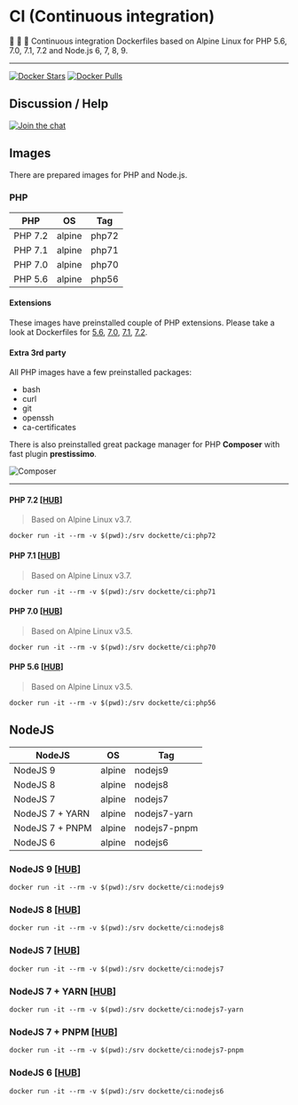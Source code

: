 # CI (Continuous integration) 


:green_apple: :apple: :green_apple: Continuous integration Dockerfiles based on Alpine Linux for PHP 5.6, 7.0, 7.1, 7.2 and Node.js 6, 7, 8, 9.

-----

[![Docker Stars](https://img.shields.io/docker/stars/dockette/ci.svg?style=flat)](https://hub.docker.com/r/dockette/ci/)
[![Docker Pulls](https://img.shields.io/docker/pulls/dockette/ci.svg?style=flat)](https://hub.docker.com/r/dockette/ci/)

## Discussion / Help

[![Join the chat](https://img.shields.io/gitter/room/dockette/dockette.svg?style=flat-square)](https://gitter.im/dockette/dockette?utm_source=badge&utm_medium=badge&utm_campaign=pr-badge&utm_content=badge)

## Images

There are prepared images for PHP and Node.js.

### PHP

| PHP      | OS     | Tag    |
|----------|--------|--------|
| PHP 7.2  | alpine | php72  |
| PHP 7.1  | alpine | php71  |
| PHP 7.0  | alpine | php70  |
| PHP 5.6  | alpine | php56  |

#### Extensions

These images have preinstalled couple of PHP extensions. Please take a look at Dockerfiles for [5.6](https://github.com/dockette/ci/blob/master/php/php56/Dockerfile),
[7.0](https://github.com/dockette/ci/blob/master/php/php70/Dockerfile), [7.1](https://github.com/dockette/ci/blob/master/php/php71/Dockerfile), [7.2](https://github.com/dockette/ci/blob/master/php/php72/Dockerfile).

#### Extra 3rd party

All PHP images have a few preinstalled packages:

- bash
- curl
- git
- openssh
- ca-certificates

There is also preinstalled great package manager for PHP **Composer** with
fast plugin **prestissimo**.

![Composer](https://avatars3.githubusercontent.com/u/837015?v=3&s=200)

-----

#### PHP 7.2 [[HUB](https://hub.docker.com/r/dockette/ci)]

> Based on Alpine Linux v3.7.

```
docker run -it --rm -v $(pwd):/srv dockette/ci:php72
```

#### PHP 7.1 [[HUB](https://hub.docker.com/r/dockette/ci)]

> Based on Alpine Linux v3.7.

```
docker run -it --rm -v $(pwd):/srv dockette/ci:php71
```

#### PHP 7.0 [[HUB](https://hub.docker.com/r/dockette/ci)]

> Based on Alpine Linux v3.5.

```
docker run -it --rm -v $(pwd):/srv dockette/ci:php70
```

#### PHP 5.6 [[HUB](https://hub.docker.com/r/dockette/ci)]

> Based on Alpine Linux v3.5.

```
docker run -it --rm -v $(pwd):/srv dockette/ci:php56
```

## NodeJS

| NodeJS          | OS     | Tag           |
|-----------------|--------|---------------|
| NodeJS 9        | alpine | nodejs9       |
| NodeJS 8        | alpine | nodejs8       |
| NodeJS 7        | alpine | nodejs7       |
| NodeJS 7 + YARN | alpine | nodejs7-yarn  |
| NodeJS 7 + PNPM | alpine | nodejs7-pnpm  |
| NodeJS 6        | alpine | nodejs6       |

### NodeJS 9 [[HUB](https://hub.docker.com/r/dockette/ci)]

```
docker run -it --rm -v $(pwd):/srv dockette/ci:nodejs9
```

### NodeJS 8 [[HUB](https://hub.docker.com/r/dockette/ci)]

```
docker run -it --rm -v $(pwd):/srv dockette/ci:nodejs8
```

### NodeJS 7 [[HUB](https://hub.docker.com/r/dockette/ci)]

```
docker run -it --rm -v $(pwd):/srv dockette/ci:nodejs7
```

### NodeJS 7 + YARN [[HUB](https://hub.docker.com/r/dockette/ci)]

```
docker run -it --rm -v $(pwd):/srv dockette/ci:nodejs7-yarn
```

### NodeJS 7 + PNPM [[HUB](https://hub.docker.com/r/dockette/ci)]

```
docker run -it --rm -v $(pwd):/srv dockette/ci:nodejs7-pnpm
```

### NodeJS 6 [[HUB](https://hub.docker.com/r/dockette/ci)]

```
docker run -it --rm -v $(pwd):/srv dockette/ci:nodejs6
```
